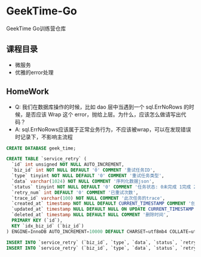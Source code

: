 # GeekTime-Go
GeekTime Go训练营仓库

## 课程目录
* 微服务
* 优雅的error处理

## HomeWork
* Q: 我们在数据库操作的时候，比如 dao 层中当遇到一个 sql.ErrNoRows 的时候，是否应该 Wrap 这个 error，抛给上层。为什么，应该怎么做请写出代码？
* A: sql.ErrNoRows应该属于正常业务行为，不应该被wrap，可以在发现错误时记录下，不影响主流程
```DDL
CREATE DATABASE geek_time;

CREATE TABLE `service_retry` (
  `id` int unsigned NOT NULL AUTO_INCREMENT,
  `biz_id` int NOT NULL DEFAULT '0' COMMENT '重试任务ID',
  `type` tinyint NOT NULL DEFAULT '0' COMMENT '重试任务类型',
  `data` varchar(1024) NOT NULL COMMENT '序列化数据json',
  `status` tinyint NOT NULL DEFAULT '0' COMMENT '任务状态: 0未完成 1完成 2超过次数放弃',
  `retry_num` int DEFAULT '0' COMMENT '已重试次数',
  `trace_id` varchar(100) NOT NULL COMMENT '此次任务的trace',
  `created_at` timestamp NOT NULL DEFAULT CURRENT_TIMESTAMP COMMENT '创建时间',
  `updated_at` timestamp NULL DEFAULT NULL ON UPDATE CURRENT_TIMESTAMP COMMENT '更新时间',
  `deleted_at` timestamp NULL DEFAULT NULL COMMENT '删除时间',
  PRIMARY KEY (`id`),
  KEY `idx_biz_id` (`biz_id`)
) ENGINE=InnoDB AUTO_INCREMENT=10000 DEFAULT CHARSET=utf8mb4 COLLATE=utf8mb4_0900_ai_ci COMMENT='服务重试表';

INSERT INTO `service_retry` (`biz_id`, `type`, `data`, `status`, `retry_num`, `trace_id`, `created_at`, `updated_at`, `deleted_at`) VALUES (20001, 0, '{}', 100, 0, 'trace:1', '2021-06-05 23:15:48', NULL, NULL);
INSERT INTO `service_retry` (`biz_id`, `type`, `data`, `status`, `retry_num`, `trace_id`, `created_at`, `updated_at`, `deleted_at`) VALUES (20002, 0, '{}', 100, 0, 'trace:2', '2021-06-05 23:15:48', NULL, NULL);
```